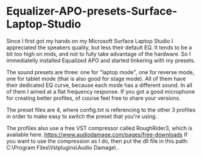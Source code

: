 # Equalizer-APO-presets-Surface-Laptop-Studio
Since I first got my hands on my Microsoft Surface Laptop Studio I appreciated the speakers quality, but less their default EQ. 
It tends to be a bit too high on mids, and not to fully take advantage of the hardware. 
So I immediatelly installed Equalized APO and started tinkering with my presets. 

The sound presets are three: one for "laptop mode", one for reverse mode, one for tablet mode (that is also good for stage mode). 
All of them have their dedicated EQ curve, because each mode has a different sound. 
In all of them I aimed at a flat frequency response. 
If you got a good microphone for creating better profiles, of course feel free to share your versions.

The preset files are 4, where config.txt is referencing to the other 3 profiles in order to make easy to switch the preset that you're using.

The profiles also use a free VST compressor called RoughRider3, which is available here. https://www.audiodamage.com/pages/free-downloads
If you want to use the compression as I do, then put the dll file in this path: C:\Program Files\Vstplugins\Audio Damage\ .
